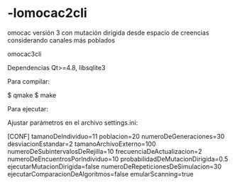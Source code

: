 # -lomocac2cli


omocac versión 3 con mutación dirigida desde espacio de creencias considerando canales más poblados

omocac3cli

Dependencias Qt>=4.8, libsqlite3

Para compilar: 

$ qmake
$ make

Para ejecutar:

Ajustar parámetros en el archivo settings.ini:

[CONF]
tamanoDeIndividuo=11
poblacion=20
numeroDeGeneraciones=30
desviacionEstandar=2
tamanoArchivoExterno=100
numeroDeSubintervalosDeRejilla=10
frecuenciaDeActualizacion=2
numeroDeEncuentrosPorIndividuo=10
probabilidadDeMutacionDirigida=0.5
ejecutarMutacionDirigida=false
numeroDeRepeticionesDeSimulacion=30
ejecutarComparacionDeAlgoritmos=false
emularScanning=true


